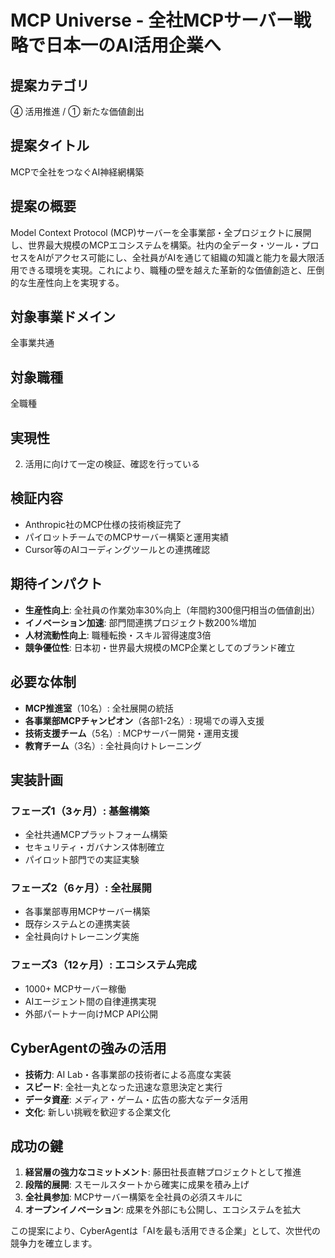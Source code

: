 # MCP Universe - 全社MCPサーバー戦略で日本一のAI活用企業へ

## 提案カテゴリ
④ 活用推進 / ① 新たな価値創出

## 提案タイトル
MCPで全社をつなぐAI神経網構築

## 提案の概要
Model Context Protocol (MCP)サーバーを全事業部・全プロジェクトに展開し、世界最大規模のMCPエコシステムを構築。社内の全データ・ツール・プロセスをAIがアクセス可能にし、全社員がAIを通じて組織の知識と能力を最大限活用できる環境を実現。これにより、職種の壁を越えた革新的な価値創造と、圧倒的な生産性向上を実現する。

## 対象事業ドメイン
全事業共通

## 対象職種
全職種

## 実現性
2. 活用に向けて一定の検証、確認を行っている

## 検証内容
- Anthropic社のMCP仕様の技術検証完了
- パイロットチームでのMCPサーバー構築と運用実績
- Cursor等のAIコーディングツールとの連携確認

## 期待インパクト
- **生産性向上**: 全社員の作業効率30%向上（年間約300億円相当の価値創出）
- **イノベーション加速**: 部門間連携プロジェクト数200%増加
- **人材流動性向上**: 職種転換・スキル習得速度3倍
- **競争優位性**: 日本初・世界最大規模のMCP企業としてのブランド確立

## 必要な体制
- **MCP推進室**（10名）: 全社展開の統括
- **各事業部MCPチャンピオン**（各部1-2名）: 現場での導入支援
- **技術支援チーム**（5名）: MCPサーバー開発・運用支援
- **教育チーム**（3名）: 全社員向けトレーニング

## 実装計画

### フェーズ1（3ヶ月）: 基盤構築
- 全社共通MCPプラットフォーム構築
- セキュリティ・ガバナンス体制確立
- パイロット部門での実証実験

### フェーズ2（6ヶ月）: 全社展開
- 各事業部専用MCPサーバー構築
- 既存システムとの連携実装
- 全社員向けトレーニング実施

### フェーズ3（12ヶ月）: エコシステム完成
- 1000+ MCPサーバー稼働
- AIエージェント間の自律連携実現
- 外部パートナー向けMCP API公開

## CyberAgentの強みの活用
- **技術力**: AI Lab・各事業部の技術者による高度な実装
- **スピード**: 全社一丸となった迅速な意思決定と実行
- **データ資産**: メディア・ゲーム・広告の膨大なデータ活用
- **文化**: 新しい挑戦を歓迎する企業文化

## 成功の鍵
1. **経営層の強力なコミットメント**: 藤田社長直轄プロジェクトとして推進
2. **段階的展開**: スモールスタートから確実に成果を積み上げ
3. **全社員参加**: MCPサーバー構築を全社員の必須スキルに
4. **オープンイノベーション**: 成果を外部にも公開し、エコシステムを拡大

この提案により、CyberAgentは「AIを最も活用できる企業」として、次世代の競争力を確立します。 